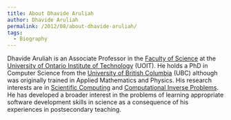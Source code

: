```yaml
---
title: About Dhavide Aruliah
author: Dhavide Aruliah
permalink: /2012/08/about-dhavide-aruliah/
tags:
  - Biography
---
```

Dhavide Aruliah is an Associate Professor in the <a href="http://www.science.uoit.ca" target="_blank">Faculty of Science</a> at the <a href="http://www.uoit.ca" target="_blank">University of Ontario Institute of Technology</a> (UOIT). He holds a PhD in Computer Science from the <a href="http://www.cs.ubc.ca" target="_blank">University of British Columbia</a> (UBC) although was originally trained in Applied Mathematics and Physics. His research interests are in <a href="http://en.wikipedia.org/wiki/Scientific_computing" target="_blank">Scientific Computing</a> and <a href="http://en.wikipedia.org/wiki/Inverse_problems" target="_blank">Computational Inverse Problems</a>. He has developed a broader interest in the problems of learning appropriate software development skills in science as a consequence of his experiences in postsecondary teaching.
